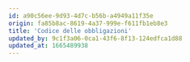 ```yaml
---
id: a90c56ee-9d93-4d7c-b56b-a4949a11f35e
origin: fa85b8ac-8619-4a37-999e-f611fb1eb8e3
title: 'Codice delle obbligazioni'
updated_by: 9c1f3a06-0ca1-43f6-8f13-124edfca1d88
updated_at: 1665489938
---
```

